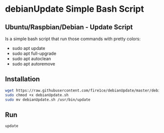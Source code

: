 # debianUpdate Simple Bash Script

## Ubuntu/Raspbian/Debian - Update Script

Is a simple bash script that run those commands with pretty colors:

-   sudo apt update
-   sudo apt full-upgrade
-   sudo apt autoclean
-   sudo apt autoremove

## Installation

```bash
wget https://raw.githubusercontent.com/fire1ce/debianUpdate/master/debianUpdate.sh
sudo chmod +x debianUpdate.sh
sudo mv debianUpdate.sh /usr/bin/update
```

## Run

```bash
update
```
